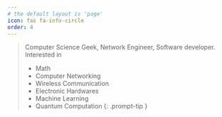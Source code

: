 ```yaml
---
# the default layout is 'page'
icon: fas fa-info-circle
order: 4
---
```


> Computer Science Geek, Network Engineer, Software developer.  
> Interested in 
> * Math 
> * Computer Networking 
> * Wireless Communication 
> * Electronic Hardwares
> * Machine Learning
> * Quantum Computation
{: .prompt-tip }
